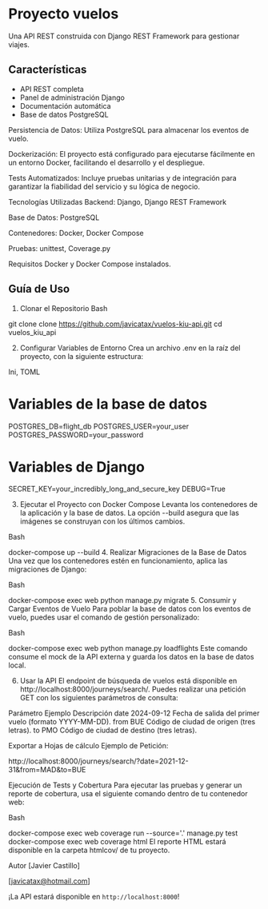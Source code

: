 # Proyecto vuelos

Una API REST construida con Django REST Framework para gestionar viajes.

## Características

- API REST completa
- Panel de administración Django
- Documentación automática
- Base de datos PostgreSQL


Persistencia de Datos: Utiliza PostgreSQL para almacenar los eventos de vuelo.

Dockerización: El proyecto está configurado para ejecutarse fácilmente en un entorno Docker, facilitando el desarrollo y el despliegue.

Tests Automatizados: Incluye pruebas unitarias y de integración para garantizar la fiabilidad del servicio y su lógica de negocio.

Tecnologías Utilizadas
Backend: Django, Django REST Framework

Base de Datos: PostgreSQL

Contenedores: Docker, Docker Compose

Pruebas: unittest, Coverage.py

Requisitos
Docker y Docker Compose instalados.

## Guía de Uso
1. Clonar el Repositorio
Bash

git clone clone https://github.com/javicatax/vuelos-kiu-api.git
cd vuelos_kiu_api

2. Configurar Variables de Entorno
Crea un archivo .env en la raíz del proyecto, con la siguiente estructura:

Ini, TOML

# Variables de la base de datos
POSTGRES_DB=flight_db
POSTGRES_USER=your_user
POSTGRES_PASSWORD=your_password

# Variables de Django
SECRET_KEY=your_incredibly_long_and_secure_key
DEBUG=True

3. Ejecutar el Proyecto con Docker Compose
Levanta los contenedores de la aplicación y la base de datos. La opción --build asegura que las imágenes se construyan con los últimos cambios.

Bash

docker-compose up --build
4. Realizar Migraciones de la Base de Datos
Una vez que los contenedores estén en funcionamiento, aplica las migraciones de Django:

Bash

docker-compose exec web python manage.py migrate
5. Consumir y Cargar Eventos de Vuelo
Para poblar la base de datos con los eventos de vuelo, puedes usar el comando de gestión personalizado:

Bash

docker-compose exec web python manage.py loadflights
Este comando consume el mock de la API externa y guarda los datos en la base de datos local.

6. Usar la API
El endpoint de búsqueda de vuelos está disponible en http://localhost:8000/journeys/search/. Puedes realizar una petición GET con los siguientes parámetros de consulta:

Parámetro	Ejemplo	Descripción
date	2024-09-12	Fecha de salida del primer vuelo (formato YYYY-MM-DD).
from	BUE	Código de ciudad de origen (tres letras).
to	PMO	Código de ciudad de destino (tres letras).

Exportar a Hojas de cálculo
Ejemplo de Petición:

http://localhost:8000/journeys/search/?date=2021-12-31&from=MAD&to=BUE

Ejecución de Tests y Cobertura
Para ejecutar las pruebas y generar un reporte de cobertura, usa el siguiente comando dentro de tu contenedor web:

Bash

docker-compose exec web coverage run --source='.' manage.py test
docker-compose exec web coverage html
El reporte HTML estará disponible en la carpeta htmlcov/ de tu proyecto.

Autor
[Javier Castillo]

[javicatax@hotmail.com]

¡La API estará disponible en `http://localhost:8000`!